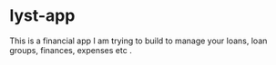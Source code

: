# lyst-app
This is a financial app I am trying to build to manage your loans, loan groups, finances, expenses etc .

